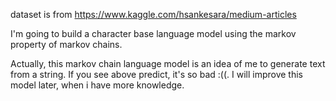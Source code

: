 dataset is from https://www.kaggle.com/hsankesara/medium-articles

I'm going to build a character base language model using the markov property of markov chains.


Actually, this markov chain language model is an idea of me to generate text from a string. If you see above predict, it's so bad :((. I will improve this model later, when i have more knowledge.